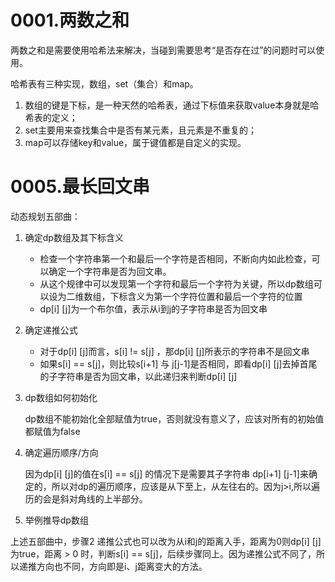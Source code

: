 # 0001.两数之和

两数之和是需要使用哈希法来解决，当碰到需要思考“是否存在过”的问题时可以使用。

哈希表有三种实现，数组，set（集合）和map。

1. 数组的键是下标，是一种天然的哈希表，通过下标值来获取value本身就是哈希表的定义；
2. set主要用来查找集合中是否有某元素，且元素是不重复的；
3. map可以存储key和value，属于键值都是自定义的实现。



# 0005.最长回文串

动态规划五部曲：

1. 确定dp数组及其下标含义

   - 检查一个字符串第一个和最后一个字符是否相同，不断向内如此检查，可以确定一个字符串是否为回文串。
   - 从这个规律中可以发现第一个字符和最后一个字符为关键，所以dp数组可以设为二维数组，下标含义为第一个字符位置和最后一个字符的位置
   - dp[i] [j]为一个布尔值，表示从i到j的子字符串是否为回文串

2. 确定递推公式

   - 对于dp[i] [j]而言，s[i] != s[j] ，那dp[i] [j]所表示的字符串不是回文串
   - 如果s[i] == s[j]，则比较s[i+1] 与 j[j-1]是否相同，即看dp[i] [j]去掉首尾的子字符串是否为回文串，以此递归来判断dp[i] [j]  

3. dp数组如何初始化

   dp数组不能初始化全部赋值为true，否则就没有意义了，应该对所有的初始值都赋值为false

4. 确定遍历顺序/方向

   因为dp[i] [j]的值在s[i] == s[j] 的情况下是需要其子字符串 dp[i+1] [j-1]来确定的，所以对dp的遍历顺序，应该是从下至上，从左往右的。因为j>i,所以遍历的会是斜对角线的上半部分。

5. 举例推导dp数组

上述五部曲中，步骤2 递推公式也可以改为从i和j的距离入手，距离为0则dp[i] [j]为true，距离 > 0 时，判断s[i] == s[j]，后续步骤同上。因为递推公式不同了，所以递推方向也不同，方向即是i、j距离变大的方法。